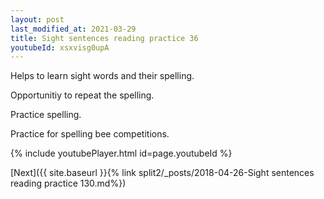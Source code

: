 ```yaml
---
layout: post
last_modified_at: 2021-03-29
title: Sight sentences reading practice 36
youtubeId: xsxvisg0upA
---
```

 
 
Helps to learn sight words and their spelling.

Opportunitiy to repeat the spelling. 

Practice spelling. 
 
Practice for spelling bee competitions. 
 
{% include youtubePlayer.html id=page.youtubeId %}
 
 

[Next]({{ site.baseurl }}{% link  split2/_posts/2018-04-26-Sight sentences reading practice 130.md%})
 
